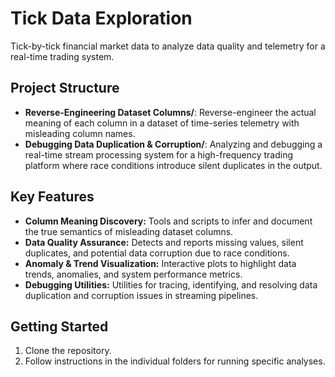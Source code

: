 # Tick Data Exploration

Tick-by-tick financial market data to analyze data quality and telemetry for a real-time trading system.

## Project Structure

- **Reverse-Engineering Dataset Columns/**: Reverse-engineer the actual meaning of each column in a dataset of time-series telemetry with misleading column names.
- **Debugging Data Duplication & Corruption/**: Analyzing and debugging a real-time stream processing system for a high-frequency trading platform where race conditions introduce silent duplicates in the output.

## Key Features

- **Column Meaning Discovery:** Tools and scripts to infer and document the true semantics of  misleading dataset columns.
- **Data Quality Assurance:** Detects and reports missing values, silent duplicates, and potential data corruption due to race conditions.
- **Anomaly & Trend Visualization:** Interactive plots to highlight data trends, anomalies, and system performance metrics.
- **Debugging Utilities:** Utilities for tracing, identifying, and resolving data duplication and corruption issues in streaming pipelines.

## Getting Started

1. Clone the repository.
2. Follow instructions in the individual folders for running specific analyses.